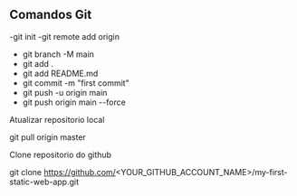 ## Comandos Git

-git init
-git remote add origin

- git branch -M main
- git add .
- git add README.md
- git commit -m "first commit"
- git push -u origin main
- git push origin main --force

Atualizar repositorio local

git pull origin master

Clone repositorio do github

git clone https://github.com/<YOUR_GITHUB_ACCOUNT_NAME>/my-first-static-web-app.git
